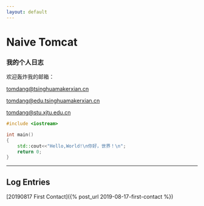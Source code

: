 ```yaml
---
layout: default
---
```



# Naive Tomcat
### 我的个人日志

欢迎轰炸我的邮箱：

tomdang@tsinghuamakerxian.cn

tomdang@edu.tsinghuamakerxian.cn

tomdang@stu.xjtu.edu.cn

```C++
#include <iostream>

int main()
{
	std::cout<<"Hello,World!\n你好，世界！\n";
	return 0;
}
```

   * * *

## Log Entries

[20190817 First Contact]({% post_url 2019-08-17-first-contact %})
